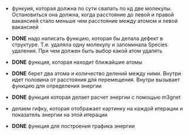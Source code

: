 - функуия, которая должна по сути свапать по кд две молекулы. Остановиться она должна, когда расстояние до левой и правой вакансией стало меньше чем расстояние между атомом и левой вакансией

- **DONE** надо написать функцию, которая бы делала дефект в структуре. Т.е. удаляла одну молекулу и запоминала Species удаления. При чем должен быть выбор какой атом удалять 
- **DONE** функция, которая находит ближайшие атомы 
- **DONE** берет два атома и количество делений между ними. Внутри идет половина от расстояния для перемещения. Внутри вызывает функцию для определения энергии
- **DONE** функция которая делает расчет энергии с помощью m3gnet
- делаем гифку, которая отображает картинку на каждой итерации и показатель энергии на этой итерации
- **DONE** функция для построения графика энергии